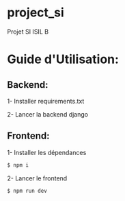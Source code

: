 # project_si
Projet SI ISIL B

# Guide d'Utilisation:

## Backend:

1- Installer requirements.txt

2- Lancer la backend django

## Frontend:

1- Installer les dépendances 
```bash
$ npm i
```
2- Lancer le frontend
```bash
$ npm run dev
```